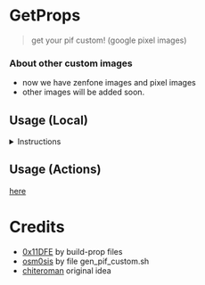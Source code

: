 # GetProps 
> get your pif custom! (google pixel images)

### About other custom images
- now we have zenfone images and pixel images
- other images will be added soon.

## Usage (Local)
<details>
<summary>Instructions</summary>

### Requirements (preferably)
- Linux

1. Install packages dos2unix python3 python3-pip
```
apt install dos2unix python3 python3-pip
```
2. Install protobuf
```bash
pip install --upgrade pip
pip3 install -Iv protobuf==3.20.3
```
3. Make executable all script, run:
```
chmod +x *.sh
```
4. Download last ota _device_name_, run:
```
./download_last_ota_build.sh device_name
```
5. Extract Image and build.prop, run:
```
./extract_images.sh
```
6. Get your custom_pif.json
```
./gen_custom_pif.sh json your_build.prop
```

</details>

## Usage (Actions)
[here](https://github.com/whyakari/getProps/actions)

# Credits
- [0x11DFE](https://github.com/Pixel-Props) by build-prop files
- [osm0sis](https://github.com/osm0sis) by file gen_pif_custom.sh
- [chiteroman](https://github.com/chiteroman) original idea
